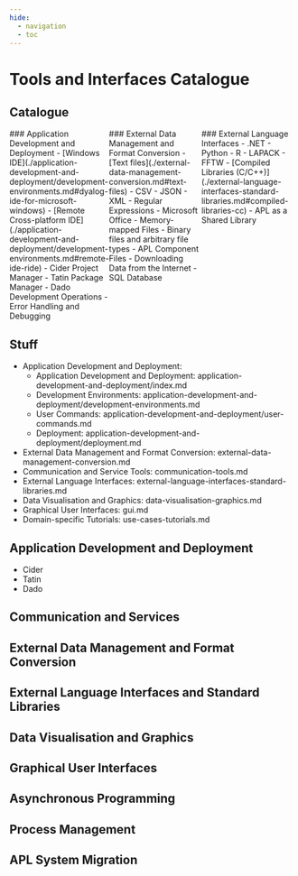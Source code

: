 ```yaml
---
hide: 
  - navigation
  - toc
---
```


# Tools and Interfaces Catalogue

## Catalogue

<style>
  .gc { display: grid; grid-template-columns: repeat(3,1fr);}
</style>

<div class="gc" markdown=1>
  <div class="gi" markdown=1>
### Application Development and Deployment
- [Windows IDE](./application-development-and-deployment/development-environments.md#dyalog-ide-for-microsoft-windows)
- [Remote Cross-platform IDE](./application-development-and-deployment/development-environments.md#remote-ide-ride)
- Cider Project Manager
- Tatin Package Manager
- Dado Development Operations
- Error Handling and Debugging
  </div>
  <div class="gi" markdown=1>
### External Data Management and Format Conversion
- [Text files](./external-data-management-conversion.md#text-files)
- CSV
- JSON
- XML
- Regular Expressions
- Microsoft Office
- Memory-mapped Files
- Binary files and arbitrary file types
- APL Component Files
- Downloading Data from the Internet
- SQL Database
  </div>
  <div class="gi" markdown=1>
### External Language Interfaces
- .NET
- Python
- R
- LAPACK
- FFTW
- [Compiled Libraries (C/C++)](./external-language-interfaces-standard-libraries.md#compiled-libraries-cc)
- APL as a Shared Library
  </div>
</div>


## Stuff
  - Application Development and Deployment:
    - Application Development and Deployment: application-development-and-deployment/index.md
    - Development Environments: application-development-and-deployment/development-environments.md
    - User Commands: application-development-and-deployment/user-commands.md
    - Deployment: application-development-and-deployment/deployment.md
  - External Data Management and Format Conversion: external-data-management-conversion.md
  - Communication and Service Tools: communication-tools.md
  - External Language Interfaces: external-language-interfaces-standard-libraries.md
  - Data Visualisation and Graphics: data-visualisation-graphics.md
  - Graphical User Interfaces: gui.md
  - Domain-specific Tutorials: use-cases-tutorials.md

## Application Development and Deployment
- Cider
- Tatin
- Dado


## Communication and Services

## External Data Management and Format Conversion

## External Language Interfaces and Standard Libraries

## Data Visualisation and Graphics

## Graphical User Interfaces

## Asynchronous Programming

## Process Management

## APL System Migration
